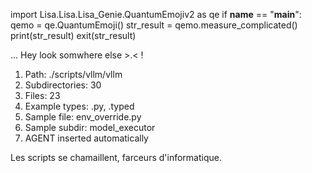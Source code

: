 
import Lisa.Lisa.Lisa_Genie.QuantumEmojiv2 as qe
if __name__ == "__main__":
  qemo = qe.QuantumEmoji()
  str_result = qemo.measure_complicated()
  print(str_result)
  exit(str_result)

... Hey look somwhere else >.< !

1. Path: ./scripts/vllm/vllm
2. Subdirectories: 30
3. Files: 23
4. Example types: .py, .typed
5. Sample file: env_override.py
6. Sample subdir: model_executor
7. AGENT inserted automatically

Les scripts se chamaillent, farceurs d'informatique.
